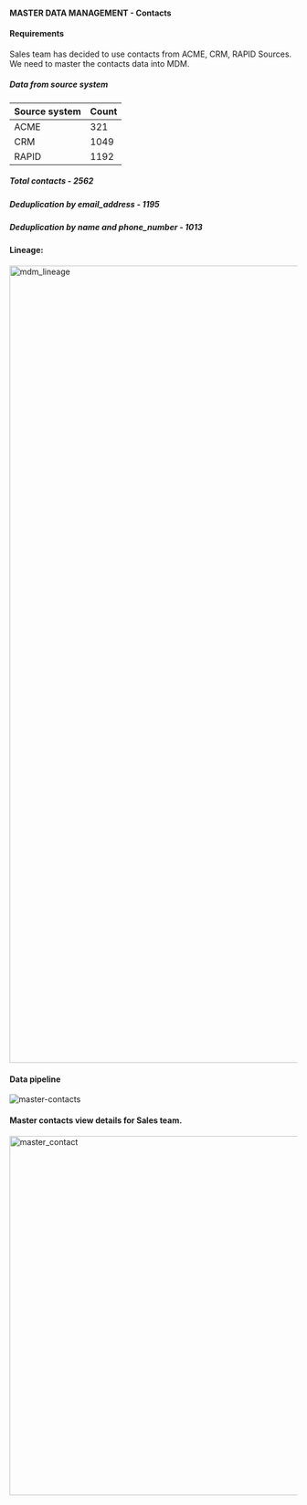 #### MASTER DATA MANAGEMENT - Contacts

#### Requirements
  Sales team has decided to use contacts from ACME, CRM, RAPID Sources. We need to master the contacts data into MDM.

##### Data from source system
<table>
  <thead>
      <tr> 
          <th>Source system</th> 
          <th>Count</th>
      </tr>
  </thead>
  <tbody>
      <tr>
        <td>ACME</td>
        <td>321</td>
      </tr>
      <tr>
        <td>CRM</td>
        <td>1049</td>
      </tr>
      <tr>
        <td>RAPID</td>
        <td>1192</td>
      </tr>
    </tbody>
</table>

##### Total contacts - 2562
##### Deduplication by email_address - 1195
##### Deduplication by name and phone_number - 1013


#### Lineage:

<img width="1396" alt="mdm_lineage" src="https://github.com/sivaprakashniet/hubspot-mdm/assets/10218839/2a18b071-47e4-469d-a06c-b8a5b54d72ad">

#### Data pipeline
![master-contacts](https://github.com/sivaprakashniet/hubspot-mdm/assets/10218839/bd0b7b8d-24d5-46e8-bc6c-e434376a3c7d)

#### Master contacts view details for Sales team.

<img width="629" alt="master_contact" src="https://github.com/sivaprakashniet/hubspot-mdm/assets/10218839/80837475-e4f4-4897-b679-9cbe55db15e3">




